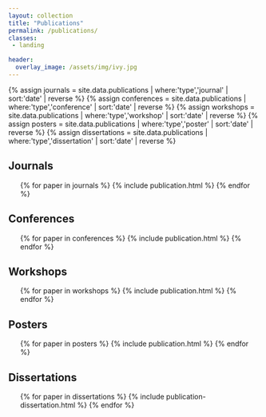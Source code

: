 ```yaml
---
layout: collection
title: "Publications"
permalink: /publications/
classes:
 - landing

header:
  overlay_image: /assets/img/ivy.jpg
---
```

<div "container">
    
{% assign journals = site.data.publications | where:'type','journal' | sort:'date' | reverse %}
{% assign conferences = site.data.publications | where:'type','conference' | sort:'date' | reverse %}
{% assign workshops = site.data.publications | where:'type','workshop' | sort:'date' | reverse %}
{% assign posters = site.data.publications | where:'type','poster' | sort:'date' | reverse %}
{% assign dissertations = site.data.publications | where:'type','dissertation' | sort:'date' | reverse %}

<h2>Journals</h2>
<ul>        
{% for paper in journals %}
{% include publication.html %}
{% endfor %}
</ul> 

<h2>Conferences</h2>
<ul>        
{% for paper in conferences %}
{% include publication.html %}
{% endfor %}
</ul> 

<h2>Workshops</h2>
<ul>        
{% for paper in workshops %}
{% include publication.html %}
{% endfor %}
</ul> 

<h2>Posters</h2>
<ul>        
{% for paper in posters %}
{% include publication.html %}
{% endfor %}
</ul> 
    
<h2>Dissertations</h2>
<ul>
{% for paper in dissertations %}
{% include publication-dissertation.html %}
{% endfor %}
</ul>
</div>
